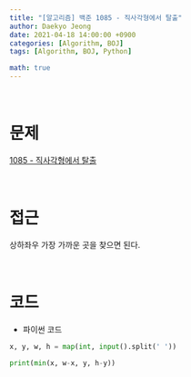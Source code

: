 ```yaml
---
title: "[알고리즘] 백준 1085 - 직사각형에서 탈출"
author: Daekyo Jeong
date: 2021-04-18 14:00:00 +0900
categories: [Algorithm, BOJ]
tags: [Algorithm, BOJ, Python]

math: true
---
```



<br/>

# **문제**

[1085 - 직사각형에서 탈출](https://www.acmicpc.net/problem/1085)

<br/>

# **접근**

상하좌우 가장 가까운 곳을 찾으면 된다.  


<br/>

# **코드**

- 파이썬 코드   

```py
x, y, w, h = map(int, input().split(' '))

print(min(x, w-x, y, h-y))
```

<br/>
